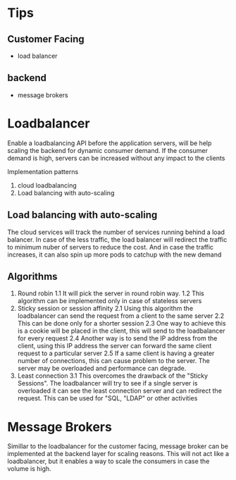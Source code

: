 # Tips

## Customer Facing
* load balancer

## backend
* message brokers


# Loadbalancer

Enable a loadbalancing API before the application servers, will be help scaling the backend for dynamic consumer demand. If the consumer demand is high, servers can be increased without any impact to the clients

Implementation patterns
1. cloud loadbalancing
2. Load balancing with auto-scaling

## Load balancing with auto-scaling

The cloud services will track the number of services running behind a load balancer. In case of the less traffic, the load balancer will redirect the traffic to minimum nuber of servers to reduce the cost.
And in case the traffic increases, it can also spin up more pods to catchup with the new demand


## Algorithms
1. Round robin
   1.1 It will pick the server in round robin way.
   1.2 This algorithm can be implemented only in case of stateless servers
2. Sticky session or session affinity
   2.1 Using this algorithm the loadbalancer can send the request from a client to the same server
   2.2 This can be done only for a shorter session
   2.3 One way to achieve this is a cookie will be placed in the client, this will send to the loadbalancer for every request
   2.4 Another way is to send the IP address from the client, using this IP address the server can forward the same client request to a particular server
   2.5 If a same client is having a greater number of connections, this can cause problem to the server. The server may be overloaded and performance can degrade.
3. Least connection
   3.1 This overcomes the drawback of the "Sticky Sessions". The loadbalancer will try to see if a single server is overloaded it can see the least connection server and can redirect the request. This can be used for "SQL, "LDAP" or other activities


# Message Brokers

Simillar to the loadbalancer for the customer facing, message broker can be implemented at the backend layer for scaling reasons. This will not act like a loadbalancer, but it enables a way to scale the consumers in case the volume is high.

